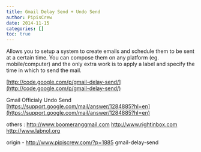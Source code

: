 ```yaml
---
title: Gmail Delay Send + Undo Send
author: PipisCrew
date: 2014-11-15
categories: []
toc: true
---
```


Allows you to setup a system to create emails and schedule them to be sent at a certain time. You can compose them on any platform (eg. mobile/computer) and the only extra work is to apply a label and specify the time in which to send the mail.

[http://code.google.com/p/gmail-delay-send/](http://code.google.com/p/gmail-delay-send/)

Gmail Officialy Undo Send
[https://support.google.com/mail/answer/1284885?hl=en](https://support.google.com/mail/answer/1284885?hl=en)

others :
http://www.boomeranggmail.com
http://www.rightinbox.com
http://www.labnol.org

origin - http://www.pipiscrew.com/?p=1885 gmail-delay-send